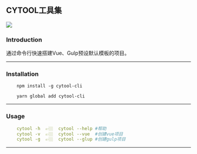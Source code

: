 ## CYTOOL工具集

![](https://img.shields.io/npm/v/cytool-cli)
### Introduction
通过命令行快速搭建Vue、Gulp预设默认模板的项目。

------
### Installation

```
    npm install -g cytool-cli

    yarn global add cytool-cli
 ```

------
### Usage



```yaml
    cytool -h  👉🏼  cytool --help #帮助
    cytool -v  👉🏼  cytool --vue  #创建vue项目
    cytool -g  👉🏼  cytool --glup #创建gulp项目
```
------




